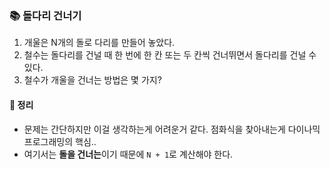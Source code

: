 ### 📚 돌다리 건너기
1. 개울은 N개의 돌로 다리를 만들어 놓았다.
2. 철수는 돌다리를 건널 때 한 번에 한 칸 또는 두 칸씩 건너뛰면서 돌다리를 건널 수 있다.
3. 철수가 개울을 건너는 방법은 몇 가지?

#### 🎯 정리
- 문제는 간단하지만 이걸 생각하는게 어려운거 같다. 점화식을 찾아내는게 다이나믹 프로그래밍의 핵심..
- 여기서는 **돌을 건너는**이기 때문에 `N + 1`로 계산해야 한다.
